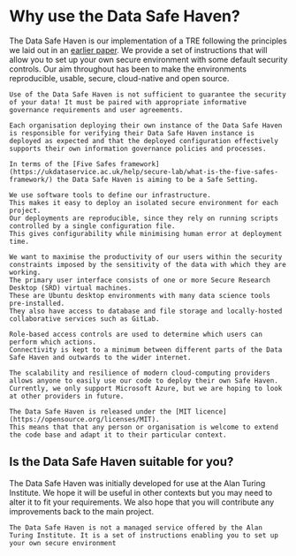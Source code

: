 # Why use the Data Safe Haven?

The Data Safe Haven is our implementation of a TRE following the principles we laid out in an [earlier paper](https://arxiv.org/abs/1908.08737).
We provide a set of instructions that will allow you to set up your own secure environment with some default security controls.
Our aim throughout has been to make the environments reproducible, usable, secure, cloud-native and open source.

```{caution}
Use of the Data Safe Haven is not sufficient to guarantee the security of your data! It must be paired with appropriate informative governance requirements and user agreements.
```

```{caution}
Each organisation deploying their own instance of the Data Safe Haven is responsible for verifying their Data Safe Haven instance is deployed as expected and that the deployed configuration effectively supports their own information governance policies and processes.
```

```{tip}
In terms of the [Five Safes framework](https://ukdataservice.ac.uk/help/secure-lab/what-is-the-five-safes-framework/) the Data Safe Haven is aiming to be a Safe Setting.
```

```{admonition} Reproducible
We use software tools to define our infrastructure.
This makes it easy to deploy an isolated secure environment for each project.
Our deployments are reproducible, since they rely on running scripts controlled by a single configuration file.
This gives configurability while minimising human error at deployment time.
```

```{admonition} Usable
We want to maximise the productivity of our users within the security constraints imposed by the sensitivity of the data with which they are working.
The primary user interface consists of one or more Secure Research Desktop (SRD) virtual machines.
These are Ubuntu desktop environments with many data science tools pre-installed.
They also have access to database and file storage and locally-hosted collaborative services such as GitLab.
```

```{admonition} Secure
Role-based access controls are used to determine which users can perform which actions.
Connectivity is kept to a minimum between different parts of the Data Safe Haven and outwards to the wider internet.
```

```{admonition} Cloud-native
The scalability and resilience of modern cloud-computing providers allows anyone to easily use our code to deploy their own Safe Haven.
Currently, we only support Microsoft Azure, but we are hoping to look at other providers in future.
```

```{admonition} Open source
The Data Safe Haven is released under the [MIT licence](https://opensource.org/licenses/MIT).
This means that that any person or organisation is welcome to extend the code base and adapt it to their particular context.
```

## Is the Data Safe Haven suitable for you?

The Data Safe Haven was initially developed for use at the Alan Turing Institute.
We hope it will be useful in other contexts but you may need to alter it to fit your requirements.
We also hope that you will contribute any improvements back to the main project.

```{warning}
The Data Safe Haven is not a managed service offered by the Alan Turing Institute. It is a set of instructions enabling you to set up your own secure environment
```